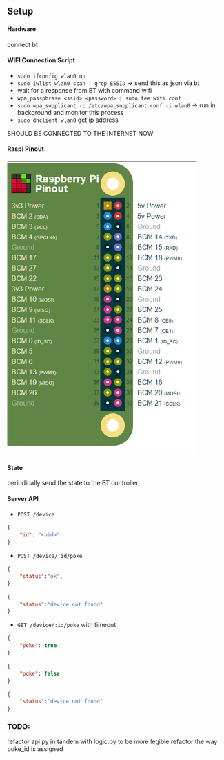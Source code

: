 ## Setup

#### Hardware
connect bt


#### WIFI Connection Script
- `sudo ifconfig wlan0 up`
- `sudo iwlist wlan0 scan | grep ESSID` -> send this as json via bt
- wait for a response from BT with command wifi
- `wpa_passphrase <ssid> <password> | sudo tee wifi.conf`
- `sudo wpa_supplicant -c /etc/wpa_supplicant.conf -i wlan0` -> run in background and monitor this process
- `sudo dhclient wlan0` get ip address

SHOULD BE CONNECTED TO THE INTERNET NOW

#### Raspi Pinout
![pinout](files/pipinout.png)

#### State
periodically send the state to the BT controller


#### Server API

- `POST /device`
```json
{
    "id": "<uid>" 
}
```

- `POST /device/:id/poke`
```json
{
    "status":"ok",
}
```
```json
{
    "status":"device not found"
}
```

- `GET /device/:id/poke` with timeout
```json
{
    "poke": true
}
```
```json
{
    "poke": false
}
```
```json
{
    "status":"device not found"
}
```

### TODO:
refactor api.py in tandem with logic.py to be more legible
refactor the way poke_id is assigned

    